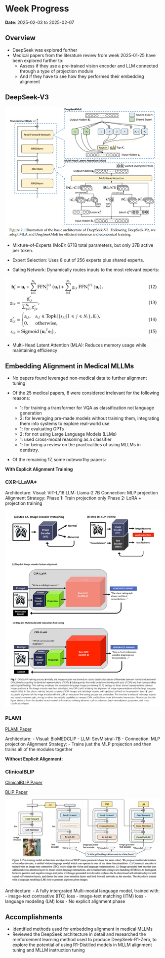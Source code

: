 # Week Progress

**Date**: 2025-02-03 to 2025-02-07

## Overview

- DeepSeek was explored further
- Medical papers from the literature review from week 2025-01-25 have been explored further to:
    - Assess if they use a pre-trained vision encoder and LLM connected through a type of projection module
    - And if they have to see how they performed their embedding alignment

## DeepSeek-V3

<img src="Images/DeepSeekPNG.PNG" alt="Image 1" style="flex: 1; max-width: 100%; height: auto;">


- Mixture-of-Experts (MoE): 671B total parameters, but only 37B active per token.

- Expert Selection: Uses 8 out of 256 experts plus shared experts.

- Gating Network: Dynamically routes inputs to the most relevant experts:

<img src="Images/MoEeq.PNG" alt="Image 1" style="flex: 1; max-width: 100%; height: auto;">

- Multi-Head Latent Attention (MLA): Reduces memory usage while maintaining efficiency

## Embedding Alignment in Medical MLLMs

- No papers found leveraged non-medical data to further alignment tuning

- Of the 25 medical papers, 8 were considered irrelevant for the following reasons:

    - 1: for training a transformer for VQA as classification not language generation
    - 2: for leveraging pre-made models without training them, integrating them into systems to explore real-world use
    - 1: for evaluating GPTs
    - 2: for not using Large Language Models (LLMs)
    - 1: used cross-modal reasoning as a classifier
    - 1: for being a review on the practicalities of using MLLMs in dentistry.

- Of the remaining 17, some noteworthy papers:

**With Explicit Alignment Training**

### CXR-LLaVA*
Architecture:
    Visual: ViT-L/16
    LLM: Llama-2 7B
    Connection: MLP projection
Alignment Strategy:
        Phase 1: Train projection only
        Phase 2: LoRA + projection training

<img src="Images/CXR-LLaVA.png" alt="Image 1" style="flex: 1; max-width: 100%; height: auto;">

### PLAMi

[PLAMi Paper](https://link.springer.com/article/10.1007/s00371-024-03742-3)

Architecture:
    - Visual: BioMEDCLIP
    - LLM: SevMistral-7B
    - Connection: MLP projection
Alignment Strategy:
    - Trains just the MLP projection and then trains all of the modules together

**Without Explicit Alignment:**

### ClinicalBLIP
[ClinicalBLIP Paper](https://pmc.ncbi.nlm.nih.gov/articles/PMC11238846/pdf/nihms-1979510.pdf)

[BLIP Paper](https://arxiv.org/pdf/2201.12086)

<img src="Images/BLIP.png" alt="Image 1" style="flex: 1; max-width: 100%; height: auto;">

Architecture:
    - A fully intergrated Multi-modal language model, trained with:
        - image-text contrastive (ITC) loss
        - image-text matching (ITM) loss
        - language modeling (LM) loss 
    - No explicit alignment phase

## Accomplishments

- Identified methods used for embedding alignment in medical MLLMs
- Reviewed the DeepSeek architecture in detail and researched the reinforcement learning method used to produce DeepSeek-R1-Zero,
    to explore the potential of using R1-Distilled models in MLLM alignment tuning and MLLM instruction tuning